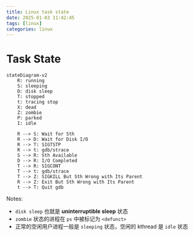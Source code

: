 ```yaml
---
title: Linux task state
date: 2025-01-03 11:42:45
tags: [linux]
categories: linux
---
```


# Task State

```mermaid
stateDiagram-v2
    R: running
    S: sleeping
    D: disk sleep
    T: stopped
    t: tracing stop
    X: dead
    Z: zombie
    P: parked
    I: idle

    R --> S: Wait for Sth
    R --> D: Wait for Disk I/O
    R --> T: SIGTSTP
    R --> t: gdb/strace
    S --> R: Sth Available
    D --> R: I/O Completed
    T --> R: SIGCONT
    T --> t: gdb/strace
    T --> Z: SIGKILL But Sth Wrong with Its Parent
    R --> Z: Exit But Sth Wrong with Its Parent
    t --> T: Quit gdb
```

<!--more-->

Notes:
- `disk sleep` 也就是 **uninterruptible sleep** 状态
- `zombie` 状态的进程在 `ps` 中被标记为 `<defunct>`
- 正常的空闲用户进程一般是 `sleeping` 状态，空闲的 kthread 是 `idle` 状态
